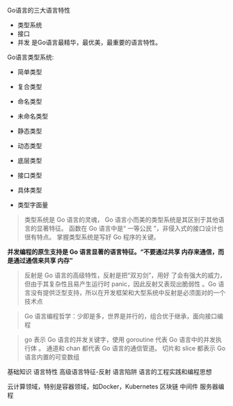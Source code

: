 Go语言的三大语言特性
- 类型系统
- 接口
- 并发
是Go语言最精华，最优美，最重要的语言特性。

Go语言类型系统:
- 简单类型
- 复合类型

- 命名类型
- 未命名类型

- 静态类型
- 动态类型

- 底层类型
- 接口类型

- 具体类型
- 类型字面量

> 类型系统是 Go 语言的灵魂， Go 语言小而美的类型系统是其区别于其他语言的显著特征。
> 函数在 Go 语言中是“ 一等公民 ”，非侵入式的接口设计也很有特点。
> 掌握类型系统是写好 Go 程序的关键。

**并发编程的原生支持是 Go 语言显著的语言特征。“不要通过共享 内存来通信，而是通过通信来共享 内存”**

> 反射是 Go 语言的高级特性，反射是把“双刃剑”，用好 了会有强大的威力，但由于其复杂性且易产生运行时 panic，因此反射又表现出脆弱性 。Go 语言没有提供泛型支持，所以在开发框架和大型系统中反射是必须面对的一个技术点 

> Go 语言编程哲学：少即是多，世界是并行的，组合优于继承，面向接口编程

> go 表示 Go 语言的并发关键字，使用 goroutine 代表 Go 语言中的并发执行体 。 通道和 chan 都代表 Go 语言的通信管道。 切片和 slice 都表示 Go
语言内置的可变数组


基础知识
语言特性
高级语言特征-反射
语言陷阱
语言的工程实践和编程思想

云计算领域，特别是容器领域，如Docker，Kubernetes
区块链
中间件
服务器编程


